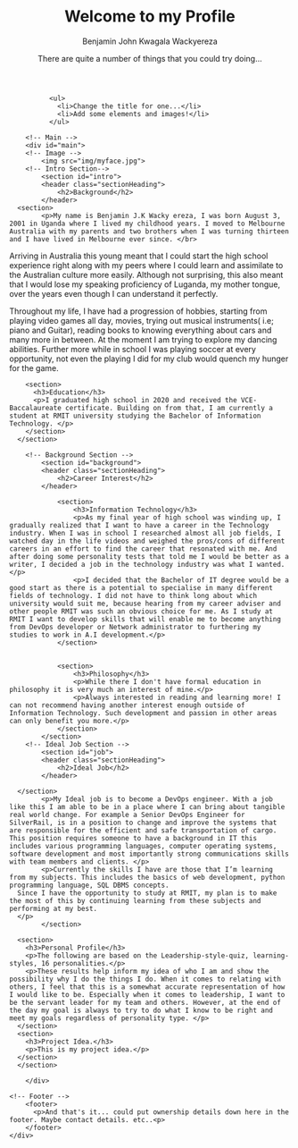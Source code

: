 <!doctype html>

<html lang="en">
<head>
  <meta charset="utf-8">

  <title>About Me</title>
  <meta name="description" content="About Me">
  <meta name="author" content="s3894575">

  <link rel="stylesheet" href="css/styles.css?v=1.0">

</head>

<body>
<!-- Wrap -->
	<div id="wrapper">
		<!-- Head -->
			<header id="myHeader">  
			  <h1>Welcome to my Profile</h1>
			  <p>Benjamin John Kwagala Wackyereza</p>
			  <p>There are quite a number of things that you could try doing...</p>
			</header>

			  <ul>
				<li>Change the title for one...</li>
				<li>Add some elements and images!</li>
			  </ul>

		<!-- Main -->
		<div id="main">
		<!-- Image -->
			<img src="img/myface.jpg">
		<!-- Intro Section-->
			<section id="intro">
			<header class="sectionHeading">
				<h2>Background</h2>
			</header>
      <section>
			<p>My name is Benjamin J.K Wacky ereza, I was born August 3, 2001 in Uganda where I lived my childhood years. I moved to Melbourne Australia with my parents and two brothers when I was turning thirteen and I have lived in Melbourne ever since. </br>

Arriving in Australia this young meant that I could start the high school experience right along with my peers where I could learn and assimilate to the Australian culture more easily. Although not surprising, this also meant that I would lose my speaking proficiency of Luganda, my mother tongue, over the years even though I can understand it perfectly. </br>

Throughout my life, I have had a progression of hobbies, starting from playing video games all day, movies, trying out musical instruments( i.e; piano and Guitar), reading books to knowing everything about cars and many more in between. At the moment I am trying to explore my dancing abilities. Further more while in school I was playing soccer at every opportunity, not even the playing I did for my club would quench my hunger for the game.
</p>
</section>

        <section>
          <h3>Education</h3>
          <p>I graduated high school in 2020 and received the VCE-Baccalaureate certificate. Building on from that, I am currently a student at RMIT university studying the Bachelor of Information Technology. </p>
        </section>
      </section>

		<!-- Background Section -->
			<section id="background">
			<header class="sectionHeading">
				<h2>Career Interest</h2>
			</header>

				<section>
					<h3>Information Technology</h3>
					<p>As my final year of high school was winding up, I gradually realized that I want to have a career in the Technology industry. When I was in school I researched almost all job fields, I watched day in the life videos and weighed the pros/cons of different careers in an effort to find the career that resonated with me. And after doing some personality tests that told me I would be better as a writer, I decided a job in the technology industry was what I wanted. </p>
					<p>I decided that the Bachelor of IT degree would be a good start as there is a potential to specialise in many different fields of technology. I did not have to think long about which university would suit me, because hearing from my career adviser and other people RMIT was such an obvious choice for me. As I study at RMIT I want to develop skills that will enable me to become anything from DevOps developer or Network administrator to furthering my studies to work in A.I development.</p>
				</section>


				<section>
					<h3>Philosophy</h3>
					<p>While there I don't have formal education in philosophy it is very much an interest of mine.</p>
					<p>Always interested in reading and learning more! I can not recommend having another interest enough outside of Information Technology. Such development and passion in other areas can only benefit you more.</p>
				</section>
			</section>  
		<!-- Ideal Job Section -->
			<section id="job">
			<header class="sectionHeading">
				<h2>Ideal Job</h2>
			</header>		

      </section>	  
			<p>My Ideal job is to become a DevOps engineer. With a job like this I am able to be in a place where I can bring about tangible real world change. For example a Senior DevOps Engineer for SilverRail, is in a position to change and improve the systems that are responsible for the efficient and safe transportation of cargo. This position requires someone to have a background in IT this includes various programming languages, computer operating systems, software development and most importantly strong communications skills with team members and clients. </p>
			<p>Currently the skills I have are those that I’m learning from my subjects. This includes the basics of web development, python programming language, SQL DBMS concepts.
      Since I have the opportunity to study at RMIT, my plan is to make the most of this by continuing learning from these subjects and performing at my best.
      </p>
			</section>

      <section>
        <h3>Personal Profile</h3>
        <p>The following are based on the Leadership-style-quiz, learning-styles, 16 personalities.</p>
        <p>These results help inform my idea of who I am and show the possibility why I do the things I do. When it comes to relating with others, I feel that this is a somewhat accurate representation of how I would like to be. Especially when it comes to leadership, I want to be the servant leader for my team and others. However, at the end of the day my goal is always to try to do what I know to be right and meet my goals regardless of personality type. </p>
      </section>
      <section>
        <h3>Project Idea.</h3>
        <p>This is my project idea.</p>
      </section>
      </section>

		</div>

	<!-- Footer -->
		<footer>
		  <p>And that's it... could put ownership details down here in the footer. Maybe contact details. etc..<p>
		</footer>  
	</div>
</body>
</html>

